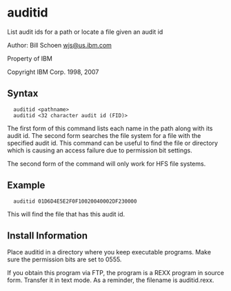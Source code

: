 # auditid

List audit ids for a path or locate a file given an audit id

Author: Bill Schoen <wjs@us.ibm.com>

Property of IBM

Copyright IBM Corp. 1998, 2007


## Syntax  
      auditid <pathname>
      auditid <32 character audit id (FID)>

  The first form of this command lists each name in the path along with
  its audit id.  The second form searches the file system for a file
  with the specified audit id.  This command can be useful to find the
  file or directory which is causing an access failure due to
  permission bit settings.

  The second form of the command will only work for HFS file systems.

  ## Example
  
      auditid 01D6D4E5E2F0F10020040002DF230000

  This will find the file that has this audit id.

  ## Install Information
  
  Place auditid in a directory where you keep executable programs.
  Make sure the permission bits are set to 0555.

  If you obtain this program via FTP, the program is a REXX program
  in source form.  Transfer it in text mode.  As a reminder, the
  filename is auditid.rexx.
